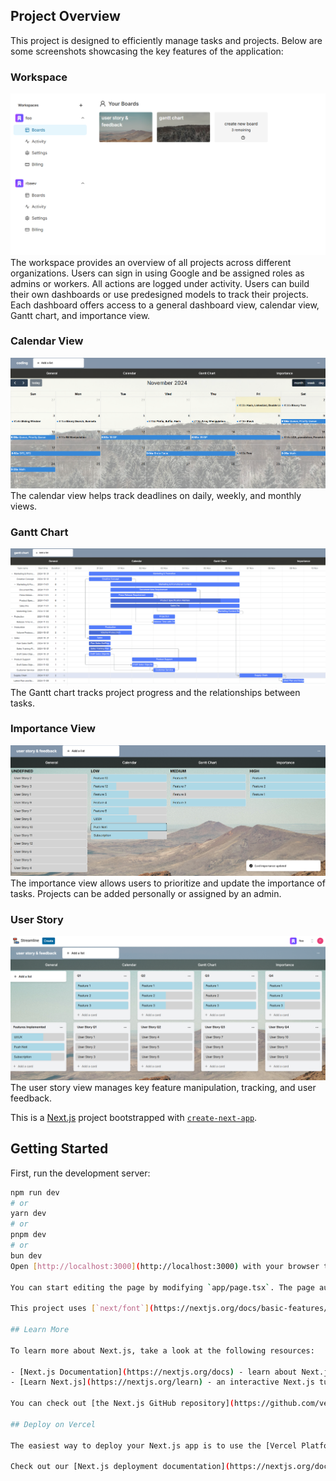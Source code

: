 ## Project Overview

This project is designed to efficiently manage tasks and projects. Below are some screenshots showcasing the key features of the application:

### Workspace
![Workspace](public/photo/workspace.png)
The workspace provides an overview of all projects across different organizations. Users can sign in using Google and be assigned roles as admins or workers. All actions are logged under activity. Users can build their own dashboards or use predesigned models to track their projects. Each dashboard offers access to a general dashboard view, calendar view, Gantt chart, and importance view.

### Calendar View
![Calendar View](public/photo/calendar.png)
The calendar view helps track deadlines on daily, weekly, and monthly views.

### Gantt Chart
![Gantt Chart](public/photo/gantt%20chart.png)
The Gantt chart tracks project progress and the relationships between tasks.

### Importance View
![Importance View](public/photo/importance.png)
The importance view allows users to prioritize and update the importance of tasks. Projects can be added personally or assigned by an admin.

### User Story
![User Story](public/photo/User%20Story%20.png)
The user story view manages key feature manipulation, tracking, and user feedback.

This is a [Next.js](https://nextjs.org/) project bootstrapped with [`create-next-app`](https://github.com/vercel/next.js/tree/canary/packages/create-next-app).

## Getting Started

First, run the development server:

```bash
npm run dev
# or
yarn dev
# or
pnpm dev
# or
bun dev
Open [http://localhost:3000](http://localhost:3000) with your browser to see the result.

You can start editing the page by modifying `app/page.tsx`. The page auto-updates as you edit the file.

This project uses [`next/font`](https://nextjs.org/docs/basic-features/font-optimization) to automatically optimize and load Inter, a custom Google Font.

## Learn More

To learn more about Next.js, take a look at the following resources:

- [Next.js Documentation](https://nextjs.org/docs) - learn about Next.js features and API.
- [Learn Next.js](https://nextjs.org/learn) - an interactive Next.js tutorial.

You can check out [the Next.js GitHub repository](https://github.com/vercel/next.js/) - your feedback and contributions are welcome!

## Deploy on Vercel

The easiest way to deploy your Next.js app is to use the [Vercel Platform](https://vercel.com/new?utm_medium=default-template&filter=next.js&utm_source=create-next-app&utm_campaign=create-next-app-readme) from the creators of Next.js.

Check out our [Next.js deployment documentation](https://nextjs.org/docs/deployment) for more details.
